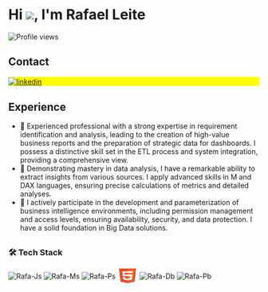 <h1 align="left">Hi <img src="https://raw.githubusercontent.com/kaueMarques/kaueMarques/master/hi.gif" height="30px">, I'm Rafael Leite</h1>
<p align="left"> <img src="https://komarev.com/ghpvc/?username=raffa7086&color=green" alt="Profile views" /> </p>

## Contact

<p align="left" style="background:yellow">
<a href="https://linkedin.com/in/rafael-leite-data-analyst" target="_blank">
  <img align="center" src="https://img.shields.io/badge/-rafaelleite-05122A?style=flat&logo=linkedin" alt="linkedin"/>
</a>
</p>

## Experience
- 📌 Experienced professional with a strong expertise in requirement identification and analysis, leading to the creation of high-value business reports and the preparation of strategic data for dashboards. I possess a distinctive skill set in the ETL process and system integration, providing a comprehensive view.
- 📌 Demonstrating mastery in data analysis, I have a remarkable ability to extract insights from various sources. I apply advanced skills in M and DAX languages, ensuring precise calculations of metrics and detailed analyses.
- 📌 I actively participate in the development and parameterization of business intelligence environments, including permission management and access levels, ensuring availability, security, and data protection. I have a solid foundation in Big Data solutions.

##
### 🛠️ Tech Stack
<div>
  <img align="center" alt="Rafa-Js" height="30" width="40" src="https://cdn.jsdelivr.net/gh/devicons/devicon/icons/python/python-original.svg" />
  <img align="center" alt="Rafa-Ms" height="40" width="50" src="https://cdn.jsdelivr.net/gh/devicons/devicon/icons/mysql/mysql-original-wordmark.svg" />
  <img align="center" alt="Rafa-Ps" height="30" width="40" src="https://cdn.jsdelivr.net/gh/devicons/devicon/icons/postgresql/postgresql-plain-wordmark.svg" />
  <img align="center" alt="Rafa-HTML" height="30" width="40" src="https://raw.githubusercontent.com/devicons/devicon/master/icons/html5/html5-original.svg">
  <img align="center" alt="Rafa-Db" height="30" width="40" src="https://raw.githubusercontent.com/gist/raffa7086/edce58931ecdd07b974d95adebf7a813/raw/a2aa96e3419500a60f6ddcdd5f16d2f0fe1b11d4/icon_databricks.svg" />
  <img align="center" alt="Rafa-Pb" height="30" width="40" src="https://raw.githubusercontent.com/gist/raffa7086/10b3c74bc0010ddd1945b4b87d83e951/raw/3a64668594c26e6976dec37d9620872452fd2feb/icon_powerbi.svg" />
</div>
